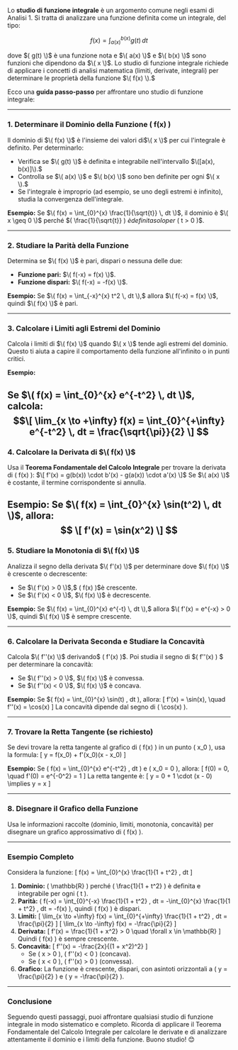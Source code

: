 Lo **studio di funzione integrale** è un argomento comune negli esami di Analisi 1. Si tratta di analizzare una funzione definita come un integrale, del tipo:

$$
f(x) = \int_{a(x)}^{b(x)} g(t) \, dt
$$

dove $( g(t) \)$ è una funzione nota e $\( a(x) \)$ e $\( b(x) \)$ sono funzioni che dipendono da $\( x \)$. Lo studio di funzione integrale richiede di applicare i concetti di analisi matematica (limiti, derivate, integrali) per determinare le proprietà della funzione $\( f(x) \).$

Ecco una **guida passo-passo** per affrontare uno studio di funzione integrale:

---

### **1. Determinare il Dominio della Funzione \( f(x) \)**
Il dominio di $\( f(x) \)$ è l'insieme dei valori di$\( x \)$ per cui l'integrale è definito. Per determinarlo:
- Verifica se $\( g(t) \)$ è definita e integrabile nell'intervallo $\([a(x), b(x)]\).$
- Controlla se $\( a(x) \)$ e $\( b(x) \)$ sono ben definite per ogni $\( x \).$
- Se l'integrale è improprio (ad esempio, se uno degli estremi è infinito), studia la convergenza dell'integrale.

**Esempio:**
Se $\( f(x) = \int_{0}^{x} \frac{1}{\sqrt{t}} \, dt \)$, il dominio è $\( x \geq 0 \)$ perché $\( \frac{1}{\sqrt{t}} \) $è definita solo per$ \( t > 0 \)$.

---

### **2. Studiare la Parità della Funzione**
Determina se $\( f(x) \)$ è pari, dispari o nessuna delle due:
- **Funzione pari:** $\( f(-x) = f(x) \)$.
- **Funzione dispari:** $\( f(-x) = -f(x) \)$.

**Esempio:**
Se $\( f(x) = \int_{-x}^{x} t^2 \, dt \),$ allora $\( f(-x) = f(x) \)$, quindi $\( f(x) \)$ è pari.

---

### **3. Calcolare i Limiti agli Estremi del Dominio**
Calcola i limiti di $\( f(x) \)$ quando $\( x \)$ tende agli estremi del dominio. Questo ti aiuta a capire il comportamento della funzione all'infinito o in punti critici.

**Esempio:**


Se $\( f(x) = \int_{0}^{x} e^{-t^2} \, dt \)$, calcola:
$$\[
\lim_{x \to +\infty} f(x) = \int_{0}^{+\infty} e^{-t^2} \, dt = \frac{\sqrt{\pi}}{2}
\]
$$
---

### **4. Calcolare la Derivata di $\( f(x) \)$**
Usa il **Teorema Fondamentale del Calcolo Integrale** per trovare la derivata di \( f(x) \):
$\[
f'(x) = g(b(x)) \cdot b'(x) - g(a(x)) \cdot a'(x)
\]$
Se $\( a(x) \)$ è costante, il termine corrispondente si annulla.

**Esempio:**
Se $\( f(x) = \int_{0}^{x} \sin(t^2) \, dt \)$, allora:
$$
\[
f'(x) = \sin(x^2)
\]
$$
---

### **5. Studiare la Monotonia di $\( f(x) \)$**
Analizza il segno della derivata $\( f'(x) \)$ per determinare dove $\( f(x) \)$ è crescente o decrescente:
- Se $\( f'(x) > 0 \)$,$ \( f(x) \)$è crescente.
- Se $\( f'(x) < 0 \)$, $\( f(x) \)$ è decrescente.

**Esempio:**
Se $\( f(x) = \int_{0}^{x} e^{-t} \, dt \),$ allora $\( f'(x) = e^{-x} > 0 \)$, quindi $\( f(x) \)$ è sempre crescente.

---

### **6. Calcolare la Derivata Seconda e Studiare la Concavità**
Calcola $\( f''(x) \)$ derivando$ \( f'(x) \)$. Poi studia il segno di $\( f''(x) \) $ per determinare la concavità:
- Se $\( f''(x) > 0 \)$, $\( f(x) \)$ è convessa.
- Se $\( f''(x) < 0 \)$, $\( f(x) \)$ è concava.

**Esempio:**
Se $\( f(x) = \int_{0}^{x} \sin(t) \, dt \), allora:
\[
f'(x) = \sin(x), \quad f''(x) = \cos(x)
\]
La concavità dipende dal segno di \( \cos(x) \).

---

### **7. Trovare la Retta Tangente (se richiesto)**
Se devi trovare la retta tangente al grafico di \( f(x) \) in un punto \( x_0 \), usa la formula:
\[
y = f(x_0) + f'(x_0)(x - x_0)
\]

**Esempio:**
Se \( f(x) = \int_{0}^{x} e^{-t^2} \, dt \) e \( x_0 = 0 \), allora:
\[
f(0) = 0, \quad f'(0) = e^{-0^2} = 1
\]
La retta tangente è:
\[
y = 0 + 1 \cdot (x - 0) \implies y = x
\]

---

### **8. Disegnare il Grafico della Funzione**
Usa le informazioni raccolte (dominio, limiti, monotonia, concavità) per disegnare un grafico approssimativo di \( f(x) \).

---

### **Esempio Completo**

Considera la funzione:
\[
f(x) = \int_{0}^{x} \frac{1}{1 + t^2} \, dt
\]

1. **Dominio:** \( \mathbb{R} \) perché \( \frac{1}{1 + t^2} \) è definita e integrabile per ogni \( t \).
2. **Parità:** \( f(-x) = \int_{0}^{-x} \frac{1}{1 + t^2} \, dt = -\int_{0}^{x} \frac{1}{1 + t^2} \, dt = -f(x) \), quindi \( f(x) \) è dispari.
3. **Limiti:**
   \[
   \lim_{x \to +\infty} f(x) = \int_{0}^{+\infty} \frac{1}{1 + t^2} \, dt = \frac{\pi}{2}
   \]
   \[
   \lim_{x \to -\infty} f(x) = -\frac{\pi}{2}
   \]
4. **Derivata:**
   \[
   f'(x) = \frac{1}{1 + x^2} > 0 \quad \forall x \in \mathbb{R}
   \]
   Quindi \( f(x) \) è sempre crescente.
5. **Concavità:**
   \[
   f''(x) = -\frac{2x}{(1 + x^2)^2}
   \]
   - Se \( x > 0 \), \( f''(x) < 0 \) (concava).
   - Se \( x < 0 \), \( f''(x) > 0 \) (convessa).
6. **Grafico:** La funzione è crescente, dispari, con asintoti orizzontali a \( y = \frac{\pi}{2} \) e \( y = -\frac{\pi}{2} \).

---

### **Conclusione**
Seguendo questi passaggi, puoi affrontare qualsiasi studio di funzione integrale in modo sistematico e completo. Ricorda di applicare il Teorema Fondamentale del Calcolo Integrale per calcolare le derivate e di analizzare attentamente il dominio e i limiti della funzione. Buono studio! 😊
